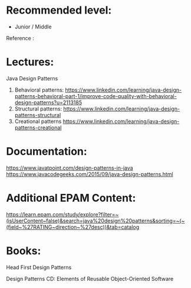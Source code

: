 **Recommended level:** 
=======================
- Junior / Middle


Reference :


Lectures: 
=======================

Java Design Patterns
1. Behavioral patterns:
https://www.linkedin.com/learning/java-design-patterns-behavioral-part-1/improve-code-quality-with-behavioral-design-patterns?u=2113185
2. Structural patterns:
https://www.linkedin.com/learning/java-design-patterns-structural 
3. Creational patterns
https://www.linkedin.com/learning/java-design-patterns-creational



Documentation: 
=======================

https://www.javatpoint.com/design-patterns-in-java
https://www.javacodegeeks.com/2015/09/java-design-patterns.html


Additional EPAM Content: 
=======================
https://learn.epam.com/study/explore?filter=~(isUserContent~false)&search=java%20design%20patterns&sorting=~(~(field~%27RATING~direction~%27desc))&tab=catalog


Books: 
=======================
Head First Design Patterns

Design Patterns CD: Elements of Reusable Object-Oriented Software

